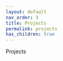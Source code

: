 ```yaml
---
layout: default
nav_order: 3
title: Projects
permalink: projects
has_children: true
---
```


Projects
